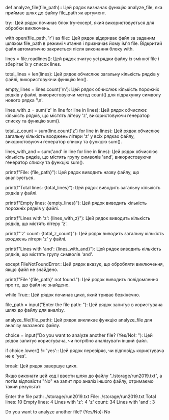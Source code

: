 def analyze_file(file_path):: Цей рядок визначає функцію analyze_file, яка приймає шлях до файлу file_path як аргумент.

try:: Цей рядок починає блок try-except, який використовується для обробки виключень.

with open(file_path, 'r') as file:: Цей рядок відкриває файл за заданим шляхом file_path в режимі читання і призначає йому ім'я file. Відкритий файл автоматично закриється після виконання блоку with.

lines = file.readlines(): Цей рядок зчитує усі рядки файлу із змінної file і зберігає їх у список lines.

total_lines = len(lines): Цей рядок обчислює загальну кількість рядків у файлі, використовуючи функцію len().

empty_lines = lines.count('\n'): Цей рядок обчислює кількість порожніх рядків у файлі, використовуючи метод count() для підрахунку символу нового рядка '\n'.

lines_with_z = sum('z' in line for line in lines): Цей рядок обчислює кількість рядків, що містять літеру 'z', використовуючи генератор списку та функцію sum().

total_z_count = sum(line.count('z') for line in lines): Цей рядок обчислює загальну кількість входжень літери 'z' у всіх рядках файлу, використовуючи генератор списку та функцію sum().

lines_with_and = sum('and' in line for line in lines): Цей рядок обчислює кількість рядків, що містять групу символів 'and', використовуючи генератор списку та функцію sum().

print(f"File: {file_path}"): Цей рядок виводить назву файлу, що аналізується.

print(f"Total lines: {total_lines}"): Цей рядок виводить загальну кількість рядків у файлі.

print(f"Empty lines: {empty_lines}"): Цей рядок виводить кількість порожніх рядків у файлі.

print(f"Lines with 'z': {lines_with_z}"): Цей рядок виводить кількість рядків, що містять літеру 'z'.

print(f"'z' count: {total_z_count}"): Цей рядок виводить загальну кількість входжень літери 'z' у файлі.

print(f"Lines with 'and': {lines_with_and}"): Цей рядок виводить кількість рядків, що містять групу символів 'and'.

except FileNotFoundError:: Цей рядок вказує, що обробляти виключення, якщо файл не знайдено.

print(f"File '{file_path}' not found."): Цей рядок виводить повідомлення про те, що файл не знайдено.

while True:: Цей рядок починає цикл, який триває безкінечно.

file_path = input("Enter the file path: "): Цей рядок запитує в користувача шлях до файлу для аналізу.

analyze_file(file_path): Цей рядок викликає функцію analyze_file для аналізу вказаного файлу.

choice = input("Do you want to analyze another file? (Yes/No): "): Цей рядок запитує користувача, чи потрібно аналізувати інший файл.

if choice.lower() != 'yes':: Цей рядок перевіряє, чи відповідь користувача не є 'yes'.

break: Цей рядок завершує цикл.


Якщо виконати цей код і ввести шлях до файлу "./storage/run2019.txt", а потім відповісти "No" на запит про аналіз іншого файлу, отримаємо такий результат:

Enter the file path: ./storage/run2019.txt
File: ./storage/run2019.txt
Total lines: 10
Empty lines: 4
Lines with 'z': 4
'z' count: 34
Lines with 'and': 3

Do you want to analyze another file? (Yes/No): No

